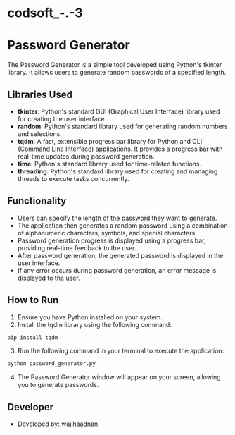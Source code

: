 # codsoft_-.-3
# Password Generator

The Password Generator is a simple tool developed using Python's tkinter library. It allows users to generate random passwords of a specified length.

## Libraries Used

- **tkinter**: Python's standard GUI (Graphical User Interface) library used for creating the user interface.
- **random**: Python's standard library used for generating random numbers and selections.
- **tqdm**: A fast, extensible progress bar library for Python and CLI (Command Line Interface) applications. It provides a progress bar with real-time updates during password generation.
- **time**: Python's standard library used for time-related functions.
- **threading**: Python's standard library used for creating and managing threads to execute tasks concurrently.

## Functionality

- Users can specify the length of the password they want to generate.
- The application then generates a random password using a combination of alphanumeric characters, symbols, and special characters.
- Password generation progress is displayed using a progress bar, providing real-time feedback to the user.
- After password generation, the generated password is displayed in the user interface.
- If any error occurs during password generation, an error message is displayed to the user.

## How to Run

1. Ensure you have Python installed on your system.
2. Install the tqdm library using the following command:

```bash
pip install tqdm
```

3. Run the following command in your terminal to execute the application:

```bash
python password_generator.py
```

4. The Password Generator window will appear on your screen, allowing you to generate passwords.


## Developer

- Developed by: wajihaadnan
